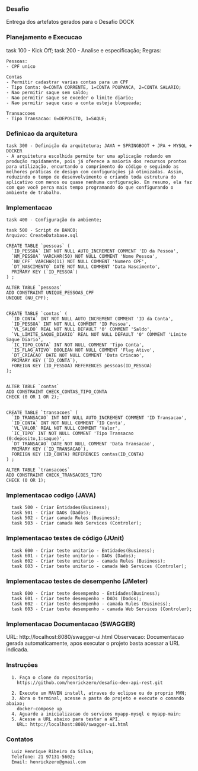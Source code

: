 
### Desafio
Entrega dos artefatos gerados para o Desafio DOCK

### Planejamento e Execucao 
task 100 - Kick Off;
task 200 - Analise e especificação;
  Regras:

    Pessoas:
    - CPF unico

    Contas
    - Permitir cadastrar varias contas para um CPF
    - Tipo Conta: 0=CONTA CORRENTE, 1=CONTA POUPANCA, 2=CONTA SALARIO;
    - Nao permitir saque sem saldo;
    - Nao permitir saque se exceder o limite diario;
    - Nao permitir saque caso a conta esteja bloqueada;

    Transaccoes
    - Tipo Transacao: 0=DEPOSITO, 1=SAQUE;

### Definicao da arquitetura
    task 300 - Definição da arquitetura; JAVA + SPRINGBOOT + JPA + MYSQL + DOCKER
    - A arquitetura escolhida permite ter uma aplicação rodando em produção rapidamente, pois já oferece a maioria dos recursos prontos para utilização, encurtando o comprimento do código e seguindo as melhores práticas de design com configurações já otimizadas. Assim, reduzindo o tempo de desenvolvimento e criando toda estrutura do aplicativo com menos ou quase nenhuma configuração. Em resumo, ela faz com que você perca mais tempo programando do que configurando o ambiente de trabalho.

### Implementacao
    task 400 - Configuração do ambiente;

    task 500 - Script de BANCO;
    Arquivo: CreateDatabase.sql

    CREATE TABLE `pessoas` (
      `ID_PESSOA` INT NOT NULL AUTO_INCREMENT COMMENT 'ID da Pessoa',
      `NM_PESSOA` VARCHAR(50) NOT NULL COMMENT 'Nome Pessoa',
      `NU_CPF` VARCHAR(11) NOT NULL COMMENT 'Numero CPF',
      `DT_NASCIMENTO` DATE NOT NULL COMMENT 'Data Nascimento',
      PRIMARY KEY (`ID_PESSOA`)
    ) ;

    ALTER TABLE `pessoas` 
    ADD CONSTRAINT UNIQUE_PESSOAS_CPF
    UNIQUE (NU_CPF);


    CREATE TABLE `contas` (
      `ID_CONTA` INT NOT NULL AUTO_INCREMENT COMMENT 'ID da Conta',
      `ID_PESSOA` INT NOT NULL COMMENT 'ID Pessoa',
      `VL_SALDO` REAL NOT NULL DEFAULT '0' COMMENT 'Saldo',
      `VL_LIMITE_SAQUE_DIARIO` REAL NOT NULL DEFAULT '0' COMMENT 'Limite Saque Diario',
      `IC_TIPO_CONTA` INT NOT NULL COMMENT 'Tipo Conta',
      `IS_FLAG_ATIVO` BOOLEAN NOT NULL COMMENT 'Flag Ativo',
      `DT_CRIACAO` DATE NOT NULL COMMENT 'Data Criacao',
      PRIMARY KEY (`ID_CONTA`),
      FOREIGN KEY (ID_PESSOA) REFERENCES pessoas(ID_PESSOA)
    );


    ALTER TABLE `contas` 
    ADD CONSTRAINT CHECK_CONTAS_TIPO_CONTA
    CHECK (0 OR 1 OR 2);


    CREATE TABLE `transacoes` (
      `ID_TRANSACAO` INT NOT NULL AUTO_INCREMENT COMMENT 'ID Transacao',
      `ID_CONTA` INT NOT NULL COMMENT 'ID Conta',
      `VL_VALOR` REAL NOT NULL COMMENT 'Valor',
      `IC_TIPO` INT NOT NULL COMMENT 'Tipo Transacao (0:deposito,1:saque)',
      `DT_TRANSACAO` DATE NOT NULL COMMENT 'Data Transacao',
      PRIMARY KEY (`ID_TRANSACAO`),
      FOREIGN KEY (ID_CONTA) REFERENCES contas(ID_CONTA)
    ) ;

    ALTER TABLE `transacoes` 
    ADD CONSTRAINT CHECK_TRANSACOES_TIPO
    CHECK (0 OR 1);

### Implementacao codigo (JAVA)
      task 500 - Criar Entidades(Business);
      task 501 - Criar DAOs (Dados);
      task 502 - Criar camada Rules (Business);
      task 503 - Criar camada Web Services (Controler);

### Implementacao testes de código (JUnit)
      task 600 - Criar teste unitario - Entidades(Business);
      task 601 - Criar teste unitario - DAOs (Dados);
      task 602 - Criar teste unitario - camada Rules (Business);
      task 603 - Criar teste unitario - camada Web Services (Controler);
  

### Implementacao testes de desempenho (JMeter)
      task 600 - Criar teste desempenho - Entidades(Business);
      task 601 - Criar teste desempenho - DAOs (Dados);
      task 602 - Criar teste desempenho - camada Rules (Business);
      task 603 - Criar teste desempenho - camada Web Services (Controler);

### Implementacao Documentacao (SWAGGER)
  URL: http://localhost:8080/swagger-ui.html
  Observacao: Documentacao gerada automaticamente, apos executar o projeto basta acessar a URL indicada.

### Instruções
      1. Faça o clone do repositorio;
        https://github.com/henrickzero/desafio-dev-api-rest.git

      2. Execute um MAVEN install, atraves do eclipse ou do proprio MVN;
      3. Abra o terminal, acesse a pasta do projeto e execute o comando abaixo;
        docker-compose up 
      4. Aguarde a inicializacao do servicos myapp-mysql e myapp-main; 
      5. Acesse a URL abaixo para testar a API.
        URL: http://localhost:8080/swagger-ui.html


### Contatos
      Luiz Henrique Ribeiro da Silva;
      Telefone: 21 97131-5602;
      Email: henrickzero@gmail.com